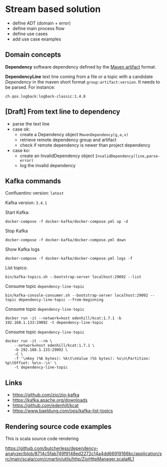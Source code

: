 # Stream based solution

- define ADT (domain + error)
- define main process flow
- define use cases
- add use case examples

## Domain concepts

**Dependency** software dependency defined by the [Maven artifact](https://maven.apache.org/repositories/artifacts.html)
format.

**DependencyLine** text line coming from a file or a topic with a candidate *Dependency* in the maven short
format `group:artifact:version`. It needs to be parsed. For instance:

    ch.qos.logback:logback-classic:1.4.8

## [Draft] From text line to dependency

- parse the text line
- case ok:
    - create a Dependency object `MavenDependency(g,a,v)`
    - retrieve remote dependency group and artifact
    - check if remote dependency is newer than project dependency
- case ko:
    - create an InvalidDependency object `InvalidDependency(line,parse-error)`
    - log the invalid dependency



## Kafka commands


Confluentinc version: `latest`

Kafka version: `3.4.1`

Start Kafka:

    docker-compose -f docker-kafka/docker-compose.yml up -d

Stop Kafka

    docker-compose -f docker-kafka/docker-compose.yml down

Show Kafka logs

    docker-compose -f docker-kafka/docker-compose.yml logs -f

List topics:

    bin/kafka-topics.sh --bootstrap-server localhost:29092 --list

Consume topic `dependency-line-topic`

    bin/kafka-console-consumer.sh --bootstrap-server localhost:29092 --topic dependency-line-topic --from-beginning

Consume topic `dependency-line-topic`

    docker run -it --network=host edenhill/kcat:1.7.1 -b 192.168.1.133:29092 -t dependency-line-topic

Consume topic `dependency-line-topic`

    docker run -it --rm \
        --network=host edenhill/kcat:1.7.1 \
        -b 192.168.1.133:29092 \
        -C \
        -f '\nKey (%K bytes): %k\t\nValue (%S bytes): %s\n\Partition: %p\tOffset: %o\n--\n' \
        -t dependency-line-topic

## Links

- https://github.com/zio/zio-kafka
- https://kafka.apache.org/downloads
- https://github.com/edenhill/kcat
- https://www.baeldung.com/ops/kafka-list-topics

## Rendering source code examples

This is scala source code rendering

https://github.com/butcherless/dependency-analyzer/blob/8714c5fab749f9148ed2272c14a4dd66919166bc/application/src/main/scala/com/cmartin/utils/http/ZioHttpManager.scala#L1